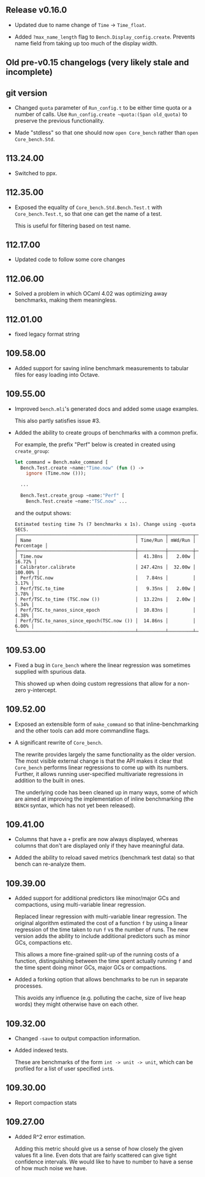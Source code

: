 ## Release v0.16.0

* Updated due to name change of `Time` -> `Time_float`.

* Added `?max_name_length` flag to `Bench.Display_config.create`. Prevents name
  field from taking up too much of the display width.

## Old pre-v0.15 changelogs (very likely stale and incomplete)

## git version

- Changed `quota` parameter of `Run_config.t` to be either time quota or
  a number of calls. Use `Run_config.create ~quota:(Span old_quota)` to
  preserve the previous functionality.

- Made "stdless" so that one should now `open Core_bench` rather than
  `open Core_bench.Std`.

## 113.24.00

- Switched to ppx.

## 112.35.00

- Exposed the equality of `Core_bench.Std.Bench.Test.t` with
  `Core_bench.Test.t`, so that one can get the name of a test.

    This is useful for filtering based on test name.

## 112.17.00

- Updated code to follow some core changes

## 112.06.00

- Solved a problem in which OCaml 4.02 was optimizing away benchmarks,
  making them meaningless.

## 112.01.00

- fixed legacy format string

## 109.58.00

- Added support for saving inline benchmark measurements to tabular
  files for easy loading into Octave.

## 109.55.00

- Improved `bench.mli`'s generated docs and added some usage examples.

    This also partly satisfies issue #3.
- Added the ability to create groups of benchmarks with a common prefix.

    For example, the prefix "Perf" below is created in created using
    `create_group`:

    ```ocaml
    let command = Bench.make_command [
      Bench.Test.create ~name:"Time.now" (fun () ->
        ignore (Time.now ()));

      ...

      Bench.Test.create_group ~name:"Perf" [
        Bench.Test.create ~name:"TSC.now" ...
    ```

    and the output shows:

    ```
    Estimated testing time 7s (7 benchmarks x 1s). Change using -quota SECS.
    ┌───────────────────────────────────────────┬──────────┬─────────┬────────────┐
    │ Name                                      │ Time/Run │ mWd/Run │ Percentage │
    ├───────────────────────────────────────────┼──────────┼─────────┼────────────┤
    │ Time.now                                  │  41.38ns │   2.00w │     16.72% │
    │ Calibrator.calibrate                      │ 247.42ns │  32.00w │    100.00% │
    │ Perf/TSC.now                              │   7.84ns │         │      3.17% │
    │ Perf/TSC.to_time                          │   9.35ns │   2.00w │      3.78% │
    │ Perf/TSC.to_time (TSC.now ())             │  13.22ns │   2.00w │      5.34% │
    │ Perf/TSC.to_nanos_since_epoch             │  10.83ns │         │      4.38% │
    │ Perf/TSC.to_nanos_since_epoch(TSC.now ()) │  14.86ns │         │      6.00% │
    └───────────────────────────────────────────┴──────────┴─────────┴────────────┘
    ```

## 109.53.00

- Fixed a bug in `Core_bench` where the linear regression was
  sometimes supplied with spurious data.

    This showed up when doing custom regressions that allow for a non-zero
    y-intercept.

## 109.52.00

- Exposed an extensible form of `make_command` so that
  inline-benchmarking and the other tools can add more commandline
  flags.
- A significant rewrite of `Core_bench`.

    The rewrite provides largely the same functionality as the older
    version.  The most visible external change is that the API makes it
    clear that `Core_bench` performs linear regressions to come up with
    its numbers.  Further, it allows running user-specified multivariate
    regressions in addition to the built in ones.

    The underlying code has been cleaned up in many ways, some of which
    are aimed at improving the implementation of inline benchmarking
    (the `BENCH` syntax, which has not yet been released).

## 109.41.00

- Columns that have a `+` prefix are now always displayed, whereas
  columns that don't are displayed only if they have meaningful data.

- Added the ability to reload saved metrics (benchmark test data) so
  that bench can re-analyze them.

## 109.39.00

- Added support for additional predictors like minor/major GCs and
  compactions, using multi-variable linear regression.

    Replaced linear regression with multi-variable linear regression.
    The original algorithm estimated the cost of a function `f` by using
    a linear regression of the time taken to run `f` vs the number of
    runs.  The new version adds the ability to include additional
    predictors such as minor GCs, compactions etc.

    This allows a more fine-grained split-up of the running costs of a
    function, distinguishing between the time spent actually running `f`
    and the time spent doing minor GCs, major GCs or compactions.
- Added a forking option that allows benchmarks to be run in separate
  processes.

    This avoids any influence (e.g. polluting the cache, size of live
    heap words) they might otherwise have on each other.

## 109.32.00

- Changed `-save` to output compaction information.

- Added indexed tests.

    These are benchmarks of the form `int -> unit -> unit`, which can be
    profiled for a list of user specified `int`s.

## 109.30.00

- Report compaction stats

## 109.27.00

- Added R^2 error estimation.

    Adding this metric should give us a sense of how closely the given
    values fit a line.  Even dots that are fairly scattered can give
    tight confidence intervals.  We would like to have to number to have
    a sense of how much noise we have.

